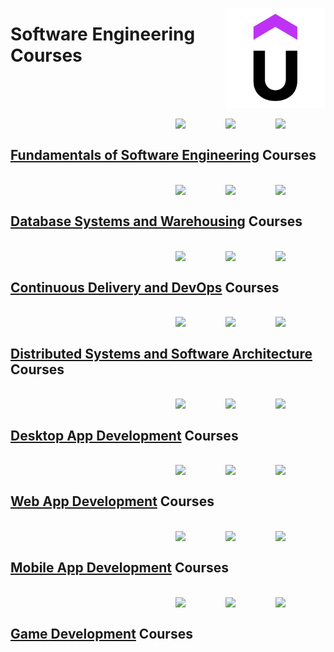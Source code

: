 <a href="https://udemy.com/"><img align="right" width="160" src="/logos/udemy.png"></img></a>

# Software Engineering Courses

<br><br>

<br>
<a href="/udemy-courses/software-engineering/fundamentals-of-software-engineering.md"><img align="right" width="80" src="https://github.com/cs-MohamedAyman/cs-MohamedAyman/blob/master/repos-logos/system-analysis.png"></img></a>
<a href="/udemy-courses/software-engineering/fundamentals-of-software-engineering.md"><img align="right" width="80" src="https://github.com/cs-MohamedAyman/cs-MohamedAyman/blob/master/repos-logos/software-engineering.png"></img></a>
<a href="/udemy-courses/software-engineering/fundamentals-of-software-engineering.md"><img align="right" width="80" src="https://github.com/cs-MohamedAyman/cs-MohamedAyman/blob/master/repos-logos/object-oriented-design.png"></img></a>
<br>

## [Fundamentals of Software Engineering](/udemy-courses/software-engineering/fundamentals-of-software-engineering.md) Courses

<br>
<a href="/udemy-courses/software-engineering/database-systems-and-warehousing.md"><img align="right" width="80" src="https://github.com/cs-MohamedAyman/cs-MohamedAyman/blob/master/repos-logos/database-design.png"></img></a>
<a href="/udemy-courses/software-engineering/database-systems-and-warehousing.md"><img align="right" width="80" src="https://github.com/cs-MohamedAyman/cs-MohamedAyman/blob/master/repos-logos/data-warehousing.png"></img></a>
<a href="/udemy-courses/software-engineering/database-systems-and-warehousing.md"><img align="right" width="80" src="https://github.com/cs-MohamedAyman/cs-MohamedAyman/blob/master/repos-logos/database-systems.png"></img></a>
<br>

## [Database Systems and Warehousing](/udemy-courses/software-engineering/database-systems-and-warehousing.md) Courses

<br>
<a href="/udemy-courses/software-engineering/continuous-delivery-and-devops.md"><img align="right" width="80" src="https://github.com/cs-MohamedAyman/cs-MohamedAyman/blob/master/repos-logos/cloud-computing.png"></img></a>
<a href="/udemy-courses/software-engineering/continuous-delivery-and-devops.md"><img align="right" width="80" src="https://github.com/cs-MohamedAyman/cs-MohamedAyman/blob/master/repos-logos/devops.png"></img></a>
<a href="/udemy-courses/software-engineering/continuous-delivery-and-devops.md"><img align="right" width="80" src="https://github.com/cs-MohamedAyman/cs-MohamedAyman/blob/master/repos-logos/computer-networks.png"></img></a>
<br>

## [Continuous Delivery and DevOps](/udemy-courses/software-engineering/continuous-delivery-and-devops.md) Courses

<br>
<a href="/udemy-courses/software-engineering/distributed-systems-and-software-architecture.md"><img align="right" width="80" src="https://github.com/cs-MohamedAyman/cs-MohamedAyman/blob/master/repos-logos/systems-development-methodologies.png"></img></a>
<a href="/udemy-courses/software-engineering/distributed-systems-and-software-architecture.md"><img align="right" width="80" src="https://github.com/cs-MohamedAyman/cs-MohamedAyman/blob/master/repos-logos/software-architecture.png"></img></a>
<a href="/udemy-courses/software-engineering/distributed-systems-and-software-architecture.md"><img align="right" width="80" src="https://github.com/cs-MohamedAyman/cs-MohamedAyman/blob/master/repos-logos/distributed-systems.png"></img></a>
<br>

## [Distributed Systems and Software Architecture](/udemy-courses/software-engineering/distributed-systems-and-software-architecture.md) Courses

<br>
<a href="/udemy-courses/software-engineering/desktop-app-development.md"><img align="right" width="80" src="https://github.com/cs-MohamedAyman/cs-MohamedAyman/blob/master/repos-logos/ui-ux.png"></img></a>
<a href="/udemy-courses/software-engineering/desktop-app-development.md"><img align="right" width="80" src="https://github.com/cs-MohamedAyman/cs-MohamedAyman/blob/master/repos-logos/software-testing.png"></img></a>
<a href="/udemy-courses/software-engineering/desktop-app-development.md"><img align="right" width="80" src="https://github.com/cs-MohamedAyman/cs-MohamedAyman/blob/master/repos-logos/desktop-development.png"></img></a>
<br>

## [Desktop App Development](/udemy-courses/software-engineering/desktop-app-development.md) Courses

<br>
<a href="/udemy-courses/software-engineering/web-app-development.md"><img align="right" width="80" src="https://github.com/cs-MohamedAyman/cs-MohamedAyman/blob/master/repos-logos/ui-ux.png"></img></a>
<a href="/udemy-courses/software-engineering/web-app-development.md"><img align="right" width="80" src="https://github.com/cs-MohamedAyman/cs-MohamedAyman/blob/master/repos-logos/software-testing.png"></img></a>
<a href="/udemy-courses/software-engineering/web-app-development.md"><img align="right" width="80" src="https://github.com/cs-MohamedAyman/cs-MohamedAyman/blob/master/repos-logos/web-development.png"></img></a>
<br>

## [Web App Development](/udemy-courses/software-engineering/web-app-development.md) Courses

<br>
<a href="/udemy-courses/software-engineering/mobile-app-development.md"><img align="right" width="80" src="https://github.com/cs-MohamedAyman/cs-MohamedAyman/blob/master/repos-logos/ui-ux.png"></img></a>
<a href="/udemy-courses/software-engineering/mobile-app-development.md"><img align="right" width="80" src="https://github.com/cs-MohamedAyman/cs-MohamedAyman/blob/master/repos-logos/software-testing.png"></img></a>
<a href="/udemy-courses/software-engineering/mobile-app-development.md"><img align="right" width="80" src="https://github.com/cs-MohamedAyman/cs-MohamedAyman/blob/master/repos-logos/mobile-development.png"></img></a>
<br>

## [Mobile App Development](/udemy-courses/software-engineering/mobile-app-development.md) Courses

<br>
<a href="/udemy-courses/software-engineering/game-development.md"><img align="right" width="80" src="https://github.com/cs-MohamedAyman/cs-MohamedAyman/blob/master/repos-logos/ui-ux.png"></img></a>
<a href="/udemy-courses/software-engineering/game-development.md"><img align="right" width="80" src="https://github.com/cs-MohamedAyman/cs-MohamedAyman/blob/master/repos-logos/software-testing.png"></img></a>
<a href="/udemy-courses/software-engineering/game-development.md"><img align="right" width="80" src="https://github.com/cs-MohamedAyman/cs-MohamedAyman/blob/master/repos-logos/game-development.png"></img></a>
<br>

## [Game Development](/udemy-courses/software-engineering/game-development.md) Courses
